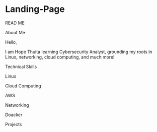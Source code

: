 # Landing-Page
READ ME

About Me

Hello, 

I am Hope Thuita learning Cybersecurity Analyst, grounding my roots in Linux, networking, cloud computing, and much more!


Technical Skills

Linux

Cloud Computing

AWS

Networking

Doacker

Projects
